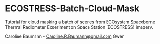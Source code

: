 # ECOSTRESS-Batch-Cloud-Mask

Tutorial for cloud masking a batch of scenes from ECOsystem Spaceborne Thermal Radiometer Experiment on Space Station (ECOSTRESS) imagery.

Caroline Baumann - Caroline.R.Baumann@gmail.com
Gwen
